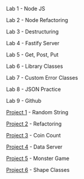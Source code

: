Lab 1 - Node JS

Lab 2 - Node Refactoring

Lab 3 - Destructuring

Lab 4 - Fastify Server

Lab 5 - Get, Post, Put

Lab 6 - Library Classes

Lab 7 - Custom Error Classes

Lab 8 - JSON Practice

Lab 9 - Github



[Project 1](https://dknut.github.io/cit281Project1/) - Random String

[Project 2](https://dknut.github.io/cit281Project2/) - Refactoring

[Project 3](https://dknut.github.io/cit281Project3/) - Coin Count

[Project 4](https://dknut.github.io/cit281Project4/) - Data Server

[Project 5](https://dknut.github.io/cit281Project5/) - Monster Game

[Project 6](https://dknut.github.io/cit281Project6/) - Shape Classes

